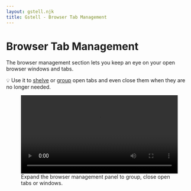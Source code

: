 ```yaml
---
layout: gstell.njk
title: Gstell - Browser Tab Management
---
```


# Browser Tab Management
The browser management section lets you keep an eye on your open browser windows and tabs.

💡 Use it to [shelve](shelf) or [group](history) open tabs and even close them when they are no longer needed.

<figure class="large">
  <video src="/public/img/howto/browser-tab-management.mp4" type="video/mp4" alt="Browser Tab Management" style="width:100%" controls autoplay></video>
  <figcaption>Expand the browser management panel to group, close open tabs or windows.</figcaption>
</figure>  